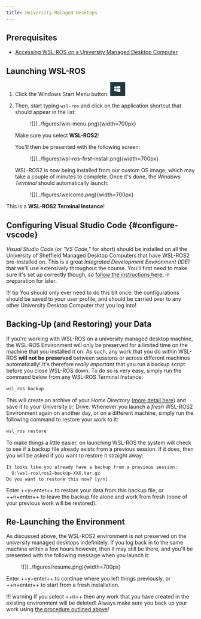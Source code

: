 ```yaml
---
title: University Managed Desktops
---
```


## Prerequisites

* [Accessing WSL-ROS on a University Managed Desktop Computer](../wsl-ros/man-win.md)

## Launching WSL-ROS

1. Click the Windows Start Menu button: ![](../figures/win-logo.png)
    
1. Then, start typing `wsl-ros` and click on the application shortcut that should appear in the list:

    <figure markdown>
      ![](../figures/win-menu.png){width=700px}
    </figure>

    Make sure you select **WSL-ROS2**! 

    You'll then be presented with the following screen:

    <figure markdown>
      ![](../figures/wsl-ros-first-install.png){width=700px}
    </figure>

    WSL-ROS2 is now being installed from our custom OS image, which may take a couple of minutes to complete.  Once it's done, the *Windows Terminal* should automatically launch:

    <figure markdown>
      ![](../figures/welcome.png){width=700px}
    </figure>

This is a **WSL-ROS2 Terminal Instance**!

## Configuring Visual Studio Code {#configure-vscode}

*Visual Studio Code* (or *"VS Code,"* for short) should be installed on all the University of Sheffield Managed Desktop Computers that have WSL-ROS2 pre-installed on. This is a great *Integrated Development Environment (IDE)* that we'll use extensively throughout the course. You'll first need to make sure it's set up correctly though, so [follow the instructions here](./vscode.md), in preparation for later.

!!! tip
    You should only ever need to do this bit once: the configurations should be saved to your user profile, and should be carried over to any other University Desktop Computer that you log into!

## Backing-Up (and Restoring) your Data

If you're working with WSL-ROS on a university managed desktop machine, the WSL-ROS Environment will only be preserved for a limited time on the machine that you installed it on. As such, any work that you do within WSL-ROS **will not be preserved** between sessions or across different machines automatically! It's therefore *really important* that you run a backup script before you close WSL-ROS down. To do so is very easy, simply run the command below from any WSL-ROS Terminal Instance:

```bash
wsl_ros backup
```

This will create an archive of your *Home Directory* ([more detail here](./linux-term.md)) and save it to your University `U:` Drive. Whenever you launch a *fresh* WSL-ROS2 Environment again on another day, or on a different machine, simply run the following command to restore your work to it:

```bash
wsl_ros restore
```

To make things a little easier, on launching WSL-ROS the system will check to see if a backup file already exists from a previous session. If it does, then you will be asked if you want to restore it straight away:

``` { .txt .no-copy }
It looks like you already have a backup from a previous session:
  U:\wsl-ros\ros2-backup-XXX.tar.gz
Do you want to restore this now? [y/n]
```

Enter ++y+enter++ to restore your data from this backup file, or ++n+enter++ to leave the backup file alone and work from fresh (none of your previous work will be restored). 

## Re-Launching the Environment

As discussed above, the WSL-ROS2 environment is not preserved on the university managed desktops indefinitely. If you log back in to the same machine within a few hours however, then it may still be there, and you'll be presented with the following message when you launch it:

<figure markdown>
  ![](../figures/resume.png){width=700px}
</figure>

Enter ++y+enter++ to continue where you left things previously, or ++n+enter++ to start from a fresh installation.

!!! warning
    If you select ++n++ then any work that you have created in the existing environment will be deleted! Always make sure you back up your work using [the procedure outlined above](#backing-up-and-restoring-your-data)!

